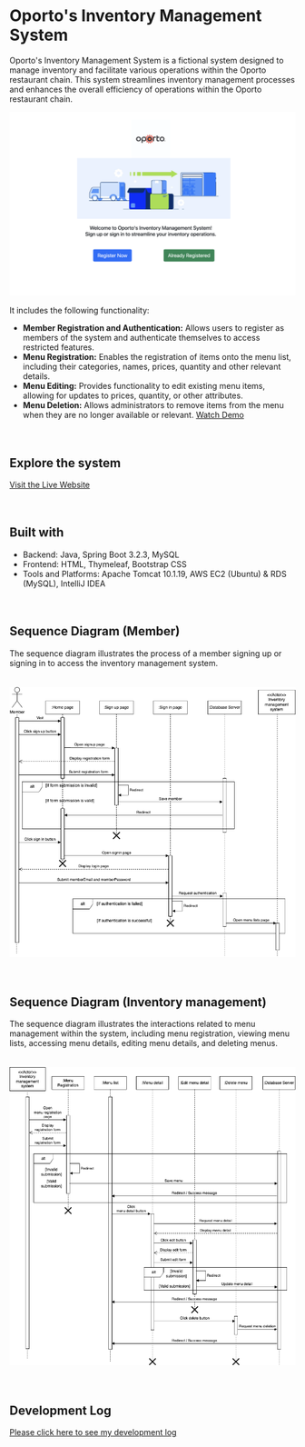 # Oporto's Inventory Management System
Oporto's Inventory Management System is a fictional system designed to manage inventory and facilitate various operations within the Oporto restaurant chain. This system streamlines inventory management processes and enhances the overall efficiency of operations within the Oporto restaurant chain.

![Demo_img](demo_img.png)

It includes the following functionality:

- **Member Registration and Authentication:** Allows users to register as members of the system and authenticate themselves to access restricted features.
- **Menu Registration:** Enables the registration of items onto the menu list, including their categories, names, prices, quantity and other relevant details.
- **Menu Editing:** Provides functionality to edit existing menu items, allowing for updates to prices, quantity, or other attributes.
- **Menu Deletion:** Allows administrators to remove items from the menu when they are no longer available or relevant.
[Watch Demo](https://youtu.be/U0T9XXeQf9A)
<br><br><br>


## Explore the system
[Visit the Live Website](http://13.210.82.42:8080/)
<br><br><br>


## Built with
- Backend: Java, Spring Boot 3.2.3, MySQL
- Frontend: HTML, Thymeleaf, Bootstrap CSS
- Tools and Platforms: Apache Tomcat 10.1.19, AWS EC2 (Ubuntu) & RDS (MySQL), IntelliJ IDEA
<br><br><br>

## Sequence Diagram (Member)
The sequence diagram illustrates the process of a member signing up or signing in to access the inventory management system.
<br><br><br>
![Sequence Diagram](sequence_diagram(Member).drawio.png)
<br><br><br>


## Sequence Diagram (Inventory management)
The sequence diagram illustrates the interactions related to menu management within the system, including menu registration, viewing menu lists, accessing menu details, editing menu details, and deleting menus.
<br><br><br>
![Sequence Diagram](sequence_diagram(Inventory).drawio.png)
<br><br><br>


## Development Log
[Please click here to see my development log](https://ringed-mist-28d.notion.site/9962c1a4fc6941169fef23fc271936b6)
<br><br><br>

